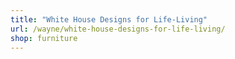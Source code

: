 ```yaml
---
title: "White House Designs for Life-Living"
url: /wayne/white-house-designs-for-life-living/
shop: furniture
---
```

